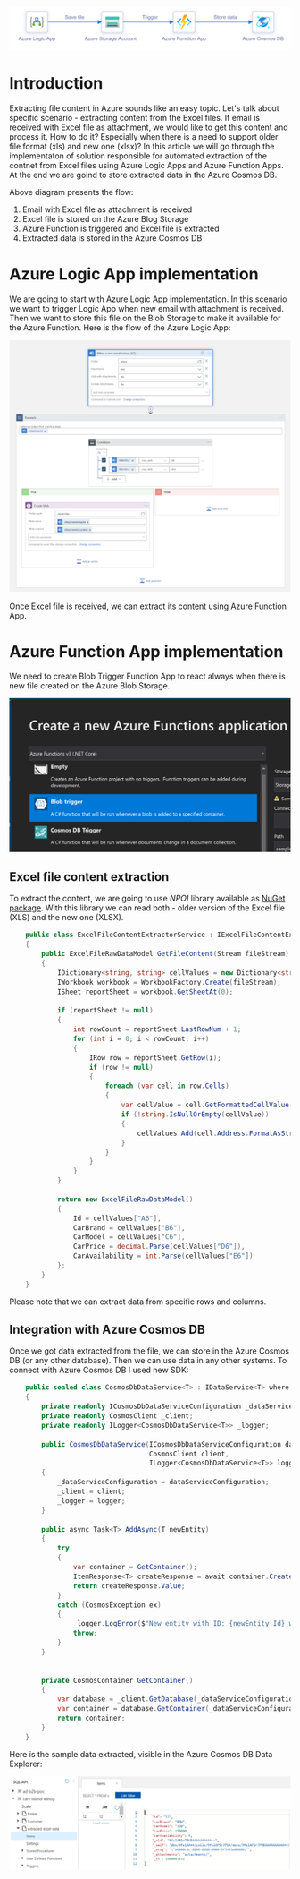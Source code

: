 ﻿<p align="center">
<img src="assets/ExcelContentExtractionWithAzure2.png?raw=true" alt="Image not found"/>
</p>

# Introduction

Extracting file content in Azure sounds like an easy topic. Let's talk about specific scenario - extracting content from the Excel files. If email is received with Excel file as attachment, we would like to get this content and process it. How to do it? Especially when there is a need to support older file format (xls) and new one (xlsx)? In this article we will go through the implementaton of solution responsible for automated extraction of the contnet from Excel files using Azure Logic Apps and Azure Function Apps. At the end we are goind to store extracted data in the Azure Cosmos DB.

Above diagram presents the flow:

1. Email with Excel file as attachment is received
2. Excel file is stored on the Azure Blog Storage
3. Azure Function is triggered and Excel file is extracted
4. Extracted data is stored in the Azure Cosmos DB


# Azure Logic App implementation

We are going to start with Azure Logic App implementation. In this scenario we want to trigger Logic App when new email with attachment is received. Then we want to store this file on the Blob Storage to make it available for the Azure Function. Here is the flow of the Azure Logic App:

<p align="center">
<img src="assets/ExcelContentExtractionWithAzure3.PNG?raw=true" alt="Image not found"/>
</p>

Once Excel file is received, we can extract its content using Azure Function App.



# Azure Function App implementation

We need to create Blob Trigger Function App to react always when there is new file created on the Azure Blob Storage.

<p align="center">
<img src="assets/ExcelContentExtractionWithAzure4.PNG?raw=true" alt="Image not found"/>
</p>

## Excel file content extraction

To extract the content, we are going to use *NPOI* library available as [NuGet package](https://www.nuget.org/packages/NPOI/). With this library we can read both - older version of the Excel file (XLS) and the new one (XLSX).


```csharp
    public class ExcelFileContentExtractorService : IExcelFileContentExtractorService
    {
        public ExcelFileRawDataModel GetFileContent(Stream fileStream)
        {
            IDictionary<string, string> cellValues = new Dictionary<string, string>();
            IWorkbook workbook = WorkbookFactory.Create(fileStream);
            ISheet reportSheet = workbook.GetSheetAt(0);

            if (reportSheet != null)
            {
                int rowCount = reportSheet.LastRowNum + 1;
                for (int i = 0; i < rowCount; i++)
                {
                    IRow row = reportSheet.GetRow(i);
                    if (row != null)
                    {
                        foreach (var cell in row.Cells)
                        {
                            var cellValue = cell.GetFormattedCellValue();
                            if (!string.IsNullOrEmpty(cellValue))
                            {
                                cellValues.Add(cell.Address.FormatAsString(), cellValue);
                            }
                        }
                    }
                }
            }

            return new ExcelFileRawDataModel()
            {
                Id = cellValues["A6"],
                CarBrand = cellValues["B6"],
                CarModel = cellValues["C6"],
                CarPrice = decimal.Parse(cellValues["D6"]),
                CarAvailability = int.Parse(cellValues["E6"])
            };
        }
    }
```

Please note that we can extract data from specific rows and columns.


## Integration with Azure Cosmos DB

Once we got data extracted from the file, we can store in the Azure Cosmos DB (or any other database). Then we can use data in any other systems. To connect with Azure Cosmos DB I used new SDK:

```csharp
    public sealed class CosmosDbDataService<T> : IDataService<T> where T : class, IEntity
    {
        private readonly ICosmosDbDataServiceConfiguration _dataServiceConfiguration;
        private readonly CosmosClient _client;
        private readonly ILogger<CosmosDbDataService<T>> _logger;

        public CosmosDbDataService(ICosmosDbDataServiceConfiguration dataServiceConfiguration,
                                   CosmosClient client,
                                   ILogger<CosmosDbDataService<T>> logger)
        {
            _dataServiceConfiguration = dataServiceConfiguration;
            _client = client;
            _logger = logger;
        }

        public async Task<T> AddAsync(T newEntity)
        {
            try
            {
                var container = GetContainer();
                ItemResponse<T> createResponse = await container.CreateItemAsync(newEntity);
                return createResponse.Value;
            }
            catch (CosmosException ex)
            {
                _logger.LogError($"New entity with ID: {newEntity.Id} was not added successfully - error details: {ex.Message}");
                throw;
            }
        }


        private CosmosContainer GetContainer()
        {
            var database = _client.GetDatabase(_dataServiceConfiguration.DatabaseName);
            var container = database.GetContainer(_dataServiceConfiguration.ContainerName);
            return container;
        }
    }
```

Here is the sample data extracted, visible in the Azure Cosmos DB Data Explorer:

<p align="center">
<img src="assets/ExcelContentExtractionWithAzure5.PNG?raw=true" alt="Image not found"/>
</p>
